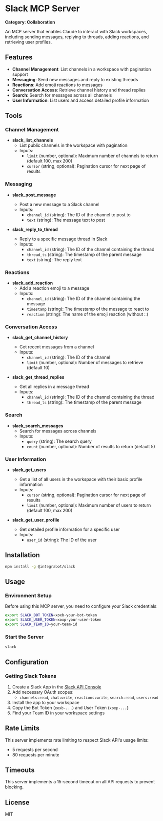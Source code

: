 # Slack MCP Server

**Category: Collaboration**

An MCP server that enables Claude to interact with Slack workspaces, including sending messages, replying to threads, adding reactions, and retrieving user profiles.

## Features

- **Channel Management**: List channels in a workspace with pagination support
- **Messaging**: Send new messages and reply to existing threads
- **Reactions**: Add emoji reactions to messages
- **Conversation Access**: Retrieve channel history and thread replies
- **Search**: Search for messages across all channels
- **User Information**: List users and access detailed profile information

## Tools

### Channel Management
- **slack_list_channels**
  - List public channels in the workspace with pagination
  - Inputs:
    - `limit` (number, optional): Maximum number of channels to return (default 100, max 200)
    - `cursor` (string, optional): Pagination cursor for next page of results

### Messaging
- **slack_post_message**
  - Post a new message to a Slack channel
  - Inputs:
    - `channel_id` (string): The ID of the channel to post to
    - `text` (string): The message text to post

- **slack_reply_to_thread**
  - Reply to a specific message thread in Slack
  - Inputs:
    - `channel_id` (string): The ID of the channel containing the thread
    - `thread_ts` (string): The timestamp of the parent message
    - `text` (string): The reply text

### Reactions
- **slack_add_reaction**
  - Add a reaction emoji to a message
  - Inputs:
    - `channel_id` (string): The ID of the channel containing the message
    - `timestamp` (string): The timestamp of the message to react to
    - `reaction` (string): The name of the emoji reaction (without ::)

### Conversation Access
- **slack_get_channel_history**
  - Get recent messages from a channel
  - Inputs:
    - `channel_id` (string): The ID of the channel
    - `limit` (number, optional): Number of messages to retrieve (default 10)

- **slack_get_thread_replies**
  - Get all replies in a message thread
  - Inputs:
    - `channel_id` (string): The ID of the channel containing the thread
    - `thread_ts` (string): The timestamp of the parent message

### Search
- **slack_search_messages**
  - Search for messages across channels
  - Inputs:
    - `query` (string): The search query
    - `count` (number, optional): Number of results to return (default 5)

### User Information
- **slack_get_users**
  - Get a list of all users in the workspace with their basic profile information
  - Inputs:
    - `cursor` (string, optional): Pagination cursor for next page of results
    - `limit` (number, optional): Maximum number of users to return (default 100, max 200)

- **slack_get_user_profile**
  - Get detailed profile information for a specific user
  - Inputs:
    - `user_id` (string): The ID of the user

## Installation

```bash
npm install -g @integrabot/slack
```

## Usage

### Environment Setup

Before using this MCP server, you need to configure your Slack credentials:

```bash
export SLACK_BOT_TOKEN=xoxb-your-bot-token
export SLACK_USER_TOKEN=xoxp-your-user-token
export SLACK_TEAM_ID=your-team-id
```

### Start the Server

```bash
slack
```

## Configuration

### Getting Slack Tokens

1. Create a Slack App in the [Slack API Console](https://api.slack.com/apps)
2. Add necessary OAuth scopes:
   - `channels:read`, `chat:write`, `reactions:write`, `search:read`, `users:read`
3. Install the app to your workspace
4. Copy the Bot Token (`xoxb-...`) and User Token (`xoxp-...`)
5. Find your Team ID in your workspace settings

## Rate Limits

This server implements rate limiting to respect Slack API's usage limits:
- 5 requests per second
- 80 requests per minute

## Timeouts

This server implements a 15-second timeout on all API requests to prevent blocking.

## License

MIT 